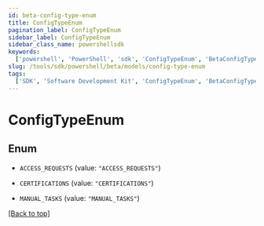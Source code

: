 ```yaml
---
id: beta-config-type-enum
title: ConfigTypeEnum
pagination_label: ConfigTypeEnum
sidebar_label: ConfigTypeEnum
sidebar_class_name: powershellsdk
keywords:
  ['powershell', 'PowerShell', 'sdk', 'ConfigTypeEnum', 'BetaConfigTypeEnum']
slug: /tools/sdk/powershell/beta/models/config-type-enum
tags:
  ['SDK', 'Software Development Kit', 'ConfigTypeEnum', 'BetaConfigTypeEnum']
---
```


# ConfigTypeEnum

## Enum

- `ACCESS_REQUESTS` (value: `"ACCESS_REQUESTS"`)

- `CERTIFICATIONS` (value: `"CERTIFICATIONS"`)

- `MANUAL_TASKS` (value: `"MANUAL_TASKS"`)

[[Back to top]](#)
